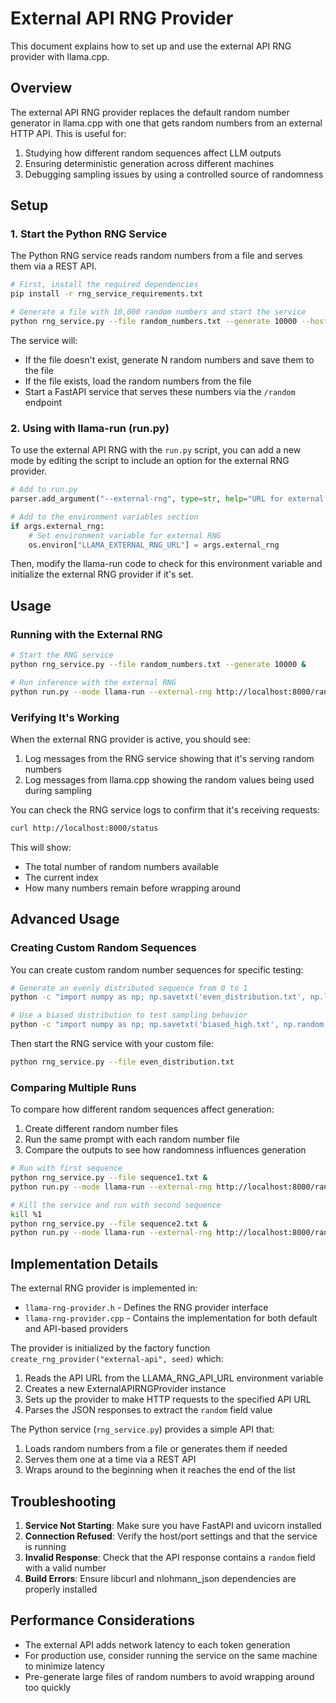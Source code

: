 # External API RNG Provider

This document explains how to set up and use the external API RNG provider with llama.cpp.

## Overview

The external API RNG provider replaces the default random number generator in llama.cpp with one that gets random numbers from an external HTTP API. This is useful for:

1. Studying how different random sequences affect LLM outputs
2. Ensuring deterministic generation across different machines
3. Debugging sampling issues by using a controlled source of randomness

## Setup

### 1. Start the Python RNG Service

The Python RNG service reads random numbers from a file and serves them via a REST API.

```bash
# First, install the required dependencies
pip install -r rng_service_requirements.txt

# Generate a file with 10,000 random numbers and start the service
python rng_service.py --file random_numbers.txt --generate 10000 --host 127.0.0.1 --port 8000
```

The service will:
- If the file doesn't exist, generate N random numbers and save them to the file
- If the file exists, load the random numbers from the file
- Start a FastAPI service that serves these numbers via the `/random` endpoint

### 2. Using with llama-run (run.py)

To use the external API RNG with the `run.py` script, you can add a new mode by editing the script to include an option for the external RNG provider.

```python
# Add to run.py
parser.add_argument("--external-rng", type=str, help="URL for external RNG API", default=None)

# Add to the environment variables section
if args.external_rng:
    # Set environment variable for external RNG
    os.environ["LLAMA_EXTERNAL_RNG_URL"] = args.external_rng
```

Then, modify the llama-run code to check for this environment variable and initialize the external RNG provider if it's set.

## Usage

### Running with the External RNG

```bash
# Start the RNG service
python rng_service.py --file random_numbers.txt --generate 10000 &

# Run inference with the external RNG
python run.py --mode llama-run --external-rng http://localhost:8000/random --model models/gemma-1.1-7b-it.Q4_K_M.gguf --prompt "Tell me about artificial intelligence"
```

### Verifying It's Working

When the external RNG provider is active, you should see:

1. Log messages from the RNG service showing that it's serving random numbers
2. Log messages from llama.cpp showing the random values being used during sampling

You can check the RNG service logs to confirm that it's receiving requests:

```bash
curl http://localhost:8000/status
```

This will show:
- The total number of random numbers available
- The current index 
- How many numbers remain before wrapping around

## Advanced Usage

### Creating Custom Random Sequences

You can create custom random number sequences for specific testing:

```bash
# Generate an evenly distributed sequence from 0 to 1
python -c "import numpy as np; np.savetxt('even_distribution.txt', np.linspace(0, 1, 1000))"

# Use a biased distribution to test sampling behavior
python -c "import numpy as np; np.savetxt('biased_high.txt', np.random.beta(5, 1, 1000))"
```

Then start the RNG service with your custom file:

```bash
python rng_service.py --file even_distribution.txt
```

### Comparing Multiple Runs

To compare how different random sequences affect generation:

1. Create different random number files
2. Run the same prompt with each random number file
3. Compare the outputs to see how randomness influences generation

```bash
# Run with first sequence
python rng_service.py --file sequence1.txt &
python run.py --mode llama-run --external-rng http://localhost:8000/random --model models/gemma-1.1-7b-it.Q4_K_M.gguf --prompt "Tell me about AI" > output1.txt

# Kill the service and run with second sequence
kill %1
python rng_service.py --file sequence2.txt &
python run.py --mode llama-run --external-rng http://localhost:8000/random --model models/gemma-1.1-7b-it.Q4_K_M.gguf --prompt "Tell me about AI" > output2.txt
```

## Implementation Details

The external RNG provider is implemented in:
- `llama-rng-provider.h` - Defines the RNG provider interface
- `llama-rng-provider.cpp` - Contains the implementation for both default and API-based providers

The provider is initialized by the factory function `create_rng_provider("external-api", seed)` which:
1. Reads the API URL from the LLAMA_RNG_API_URL environment variable
2. Creates a new ExternalAPIRNGProvider instance
3. Sets up the provider to make HTTP requests to the specified API URL
4. Parses the JSON responses to extract the `random` field value

The Python service (`rng_service.py`) provides a simple API that:
1. Loads random numbers from a file or generates them if needed
2. Serves them one at a time via a REST API
3. Wraps around to the beginning when it reaches the end of the list

## Troubleshooting

1. **Service Not Starting**: Make sure you have FastAPI and uvicorn installed
2. **Connection Refused**: Verify the host/port settings and that the service is running
3. **Invalid Response**: Check that the API response contains a `random` field with a valid number
4. **Build Errors**: Ensure libcurl and nlohmann_json dependencies are properly installed

## Performance Considerations

- The external API adds network latency to each token generation
- For production use, consider running the service on the same machine to minimize latency
- Pre-generate large files of random numbers to avoid wrapping around too quickly